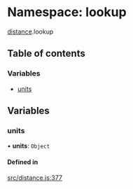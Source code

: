 # Namespace: lookup

[distance](distance.md).lookup

## Table of contents

### Variables

- [units](distance.lookup.md#units)

## Variables

### units

• **units**: `Object`

#### Defined in

[src/distance.js:377](https://github.com/Twipped/js-utils/blob/f2eceb5/src/distance.js#L377)
